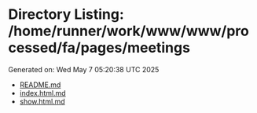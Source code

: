 # Directory Listing: /home/runner/work/www/www/processed/fa/pages/meetings
Generated on: Wed May  7 05:20:38 UTC 2025

- [README.md](README.md)
- [index.html.md](index.html.md)
- [show.html.md](show.html.md)
